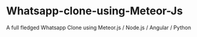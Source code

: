 # Whatsapp-clone-using-Meteor-Js
A full fledged Whatsapp Clone using Meteor.js / Node.js / Angular /  Python 
